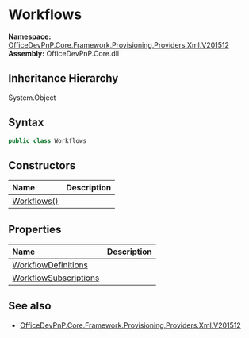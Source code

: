 # Workflows
  

**Namespace:** [OfficeDevPnP.Core.Framework.Provisioning.Providers.Xml.V201512](OfficeDevPnP.Core.Framework.Provisioning.Providers.Xml.V201512.md)  
**Assembly:** OfficeDevPnP.Core.dll  
## Inheritance Hierarchy
System.Object  


## Syntax
```C#
public class Workflows
```
## Constructors
|**Name**|**Description**|
|:-----|:-----|
| [Workflows()](OfficeDevPnP.Core.Framework.Provisioning.Providers.Xml.V201512.Workflows.ctor1.md) | 
## Properties
|**Name**|**Description**|
|:-----|:-----|
| [WorkflowDefinitions](OfficeDevPnP.Core.Framework.Provisioning.Providers.Xml.V201512.Workflows.WorkflowDefinitions.md) | 
| [WorkflowSubscriptions](OfficeDevPnP.Core.Framework.Provisioning.Providers.Xml.V201512.Workflows.WorkflowSubscriptions.md) | 
## See also
- [OfficeDevPnP.Core.Framework.Provisioning.Providers.Xml.V201512](OfficeDevPnP.Core.Framework.Provisioning.Providers.Xml.V201512.md)
